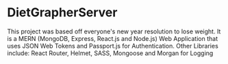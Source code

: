 # DietGrapherServer
This project was based off everyone's  new year resolution to lose weight. It is a MERN (MongoDB, Express, React.js and Node.js) Web Application that uses JSON Web Tokens and Passport.js for Authentication. Other Libraries include: React Router, Helmet, SASS, Mongoose and Morgan for Logging
